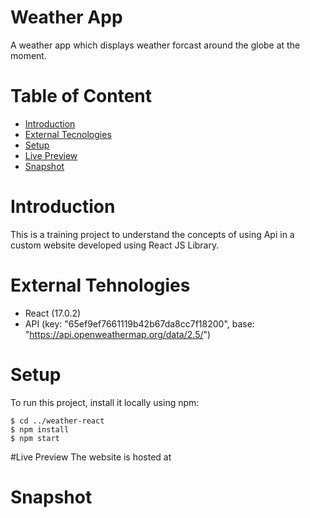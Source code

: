 # Weather App
A weather app which displays weather forcast around the globe at the moment.

# Table of Content
- [Introduction](#introduction)
- [External Tecnologies](#external-technologies)
- [Setup](#setup)
- [Live Preview](#live-preview)
- [Snapshot](#snapshot)


# Introduction
This is a training project to understand the concepts of using Api in a custom website developed using React JS Library.

# External Tehnologies
- React (17.0.2)
- API (key: "65ef9ef7661119b42b67da8cc7f18200",
      base: "https://api.openweathermap.org/data/2.5/")

# Setup
To run this project, install it locally using npm:

```
$ cd ../weather-react
$ npm install
$ npm start
```

#Live Preview 
The website is hosted at 

# Snapshot
